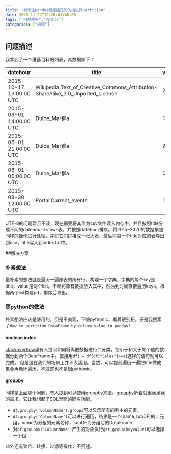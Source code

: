 ```yaml
---
title: "如何让pandas根据指定列的指进行partition"
date: 2020-11-22T19:20:04+08:00
tags: ["问题解答","Python"]
categories: ["问题"]
---
```


## 问题描述

我拿到了一个维基百科的列表，其数据如下：

datehour | title | views
-- | -- | --
2015-10-17 13:00:00 UTC | Wikipedia:Text_of_Creative_Commons_Attribution-ShareAlike_3.0_Unported_License | 2
2015-06-01 14:00:00 UTC | Dulce_Mar铆a | 10
2015-06-01 21:00:00 UTC | Dulce_Mar铆a | 25
2015-06-01 06:00:00 UTC | Dulce_Mar铆a | 18
2015-08-30 12:00:00 UTC | Portal:Current_events | 116

UTF-8的问题暂且不谈，现在需要将其作为csv文件读入内存中，并且按照title分成不同的datehour->views表，并按照datehour排序。将2015~2020的数据按照同样的操作进行处理，并将它们拼接成一张大表，最后将每一个title对应的表导出到csv，title写入到index.txt中。

##解决方案
### 朴素想法
最朴素的想法就是遍历一遍原表的所有行，构建一个字典，字典的每个key是title，value是两个list。不断将原有数据放入其中，然后到时候直接遍历keys，根据两个list构建pd，排序后导出。

### 更python的做法
朴素想法应该是够用的，但是不美观，不够pythonic，看着很别扭。于是我搜索了`How to partition DataFrame by column value in pandas?`

#### boolean index
[stackoverflow](https://stackoverflow.com/questions/33742588/pandas-split-dataframe-by-column-value)里有人提问如何将离散数据进行二分类，把小于和大于某个值的数据分到两个DataFrame中。直接用`df1 = df[df["Sales"]>=s]`这样的语句就可以完成。
但是这在我们的场景上并不太适用。当然，可以提前遍历一遍把title做成集合再循环遍历，不过这也不是很pythonic。

#### groupby
同样是上面那个问题，有人提到可以使用groupby方法。[groupby](https://www.yiibai.com/pandas/python_pandas_groupby.html)听着就很满足我的需求，它让我想起了SQL里面的同名功能。
* `df.groupby('ColumnName').groups`可以显示所有的列中的元素。
* `df.groupby('ColumnName')`可以进行遍历，结果是一个(name,subDF)的二元组，name为分组的元素名称，subDF为分组后的DataFrame
* 对`df.groupby('ColumnName')`产生的对象执行`get_group(keyvalue)`可以选择一个组

此外还有聚合、转换、过滤等操作，不赘述。
